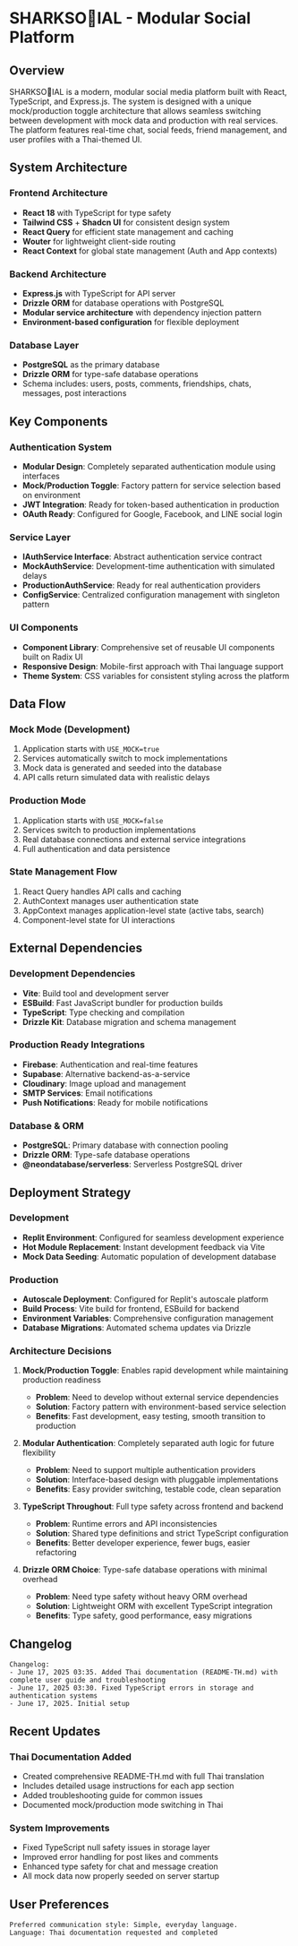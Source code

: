 # SHARKSO🦈IAL - Modular Social Platform

## Overview

SHARKSO🦈IAL is a modern, modular social media platform built with React, TypeScript, and Express.js. The system is designed with a unique mock/production toggle architecture that allows seamless switching between development with mock data and production with real services. The platform features real-time chat, social feeds, friend management, and user profiles with a Thai-themed UI.

## System Architecture

### Frontend Architecture
- **React 18** with TypeScript for type safety
- **Tailwind CSS** + **Shadcn UI** for consistent design system
- **React Query** for efficient state management and caching
- **Wouter** for lightweight client-side routing
- **React Context** for global state management (Auth and App contexts)

### Backend Architecture
- **Express.js** with TypeScript for API server
- **Drizzle ORM** for database operations with PostgreSQL
- **Modular service architecture** with dependency injection pattern
- **Environment-based configuration** for flexible deployment

### Database Layer
- **PostgreSQL** as the primary database
- **Drizzle ORM** for type-safe database operations
- Schema includes: users, posts, comments, friendships, chats, messages, post interactions

## Key Components

### Authentication System
- **Modular Design**: Completely separated authentication module using interfaces
- **Mock/Production Toggle**: Factory pattern for service selection based on environment
- **JWT Integration**: Ready for token-based authentication in production
- **OAuth Ready**: Configured for Google, Facebook, and LINE social login

### Service Layer
- **IAuthService Interface**: Abstract authentication service contract
- **MockAuthService**: Development-time authentication with simulated delays
- **ProductionAuthService**: Ready for real authentication providers
- **ConfigService**: Centralized configuration management with singleton pattern

### UI Components
- **Component Library**: Comprehensive set of reusable UI components built on Radix UI
- **Responsive Design**: Mobile-first approach with Thai language support
- **Theme System**: CSS variables for consistent styling across the platform

## Data Flow

### Mock Mode (Development)
1. Application starts with `USE_MOCK=true`
2. Services automatically switch to mock implementations
3. Mock data is generated and seeded into the database
4. API calls return simulated data with realistic delays

### Production Mode
1. Application starts with `USE_MOCK=false`
2. Services switch to production implementations
3. Real database connections and external service integrations
4. Full authentication and data persistence

### State Management Flow
1. React Query handles API calls and caching
2. AuthContext manages user authentication state
3. AppContext manages application-level state (active tabs, search)
4. Component-level state for UI interactions

## External Dependencies

### Development Dependencies
- **Vite**: Build tool and development server
- **ESBuild**: Fast JavaScript bundler for production builds
- **TypeScript**: Type checking and compilation
- **Drizzle Kit**: Database migration and schema management

### Production Ready Integrations
- **Firebase**: Authentication and real-time features
- **Supabase**: Alternative backend-as-a-service
- **Cloudinary**: Image upload and management
- **SMTP Services**: Email notifications
- **Push Notifications**: Ready for mobile notifications

### Database & ORM
- **PostgreSQL**: Primary database with connection pooling
- **Drizzle ORM**: Type-safe database operations
- **@neondatabase/serverless**: Serverless PostgreSQL driver

## Deployment Strategy

### Development
- **Replit Environment**: Configured for seamless development experience
- **Hot Module Replacement**: Instant development feedback via Vite
- **Mock Data Seeding**: Automatic population of development database

### Production
- **Autoscale Deployment**: Configured for Replit's autoscale platform
- **Build Process**: Vite build for frontend, ESBuild for backend
- **Environment Variables**: Comprehensive configuration management
- **Database Migrations**: Automated schema updates via Drizzle

### Architecture Decisions

1. **Mock/Production Toggle**: Enables rapid development while maintaining production readiness
   - **Problem**: Need to develop without external service dependencies
   - **Solution**: Factory pattern with environment-based service selection
   - **Benefits**: Fast development, easy testing, smooth transition to production

2. **Modular Authentication**: Completely separated auth logic for future flexibility
   - **Problem**: Need to support multiple authentication providers
   - **Solution**: Interface-based design with pluggable implementations
   - **Benefits**: Easy provider switching, testable code, clean separation

3. **TypeScript Throughout**: Full type safety across frontend and backend
   - **Problem**: Runtime errors and API inconsistencies
   - **Solution**: Shared type definitions and strict TypeScript configuration
   - **Benefits**: Better developer experience, fewer bugs, easier refactoring

4. **Drizzle ORM Choice**: Type-safe database operations with minimal overhead
   - **Problem**: Need type safety without heavy ORM overhead
   - **Solution**: Lightweight ORM with excellent TypeScript integration
   - **Benefits**: Type safety, good performance, easy migrations

## Changelog

```
Changelog:
- June 17, 2025 03:35. Added Thai documentation (README-TH.md) with complete user guide and troubleshooting
- June 17, 2025 03:30. Fixed TypeScript errors in storage and authentication systems  
- June 17, 2025. Initial setup
```

## Recent Updates

### Thai Documentation Added
- Created comprehensive README-TH.md with full Thai translation
- Includes detailed usage instructions for each app section
- Added troubleshooting guide for common issues
- Documented mock/production mode switching in Thai

### System Improvements
- Fixed TypeScript null safety issues in storage layer
- Improved error handling for post likes and comments
- Enhanced type safety for chat and message creation
- All mock data now properly seeded on server startup

## User Preferences

```
Preferred communication style: Simple, everyday language.
Language: Thai documentation requested and completed
```